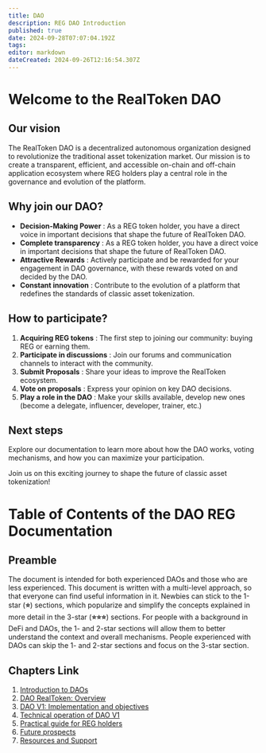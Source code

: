 ```yaml
---
title: DAO
description: REG DAO Introduction
published: true
date: 2024-09-28T07:07:04.192Z
tags: 
editor: markdown
dateCreated: 2024-09-26T12:16:54.307Z
---
```


# Welcome to the RealToken DAO

## Our vision

The RealToken DAO is a decentralized autonomous organization designed to revolutionize the traditional asset tokenization market. Our mission is to create a transparent, efficient, and accessible on-chain and off-chain application ecosystem where REG holders play a central role in the governance and evolution of the platform.

## Why join our DAO?

- **Decision-Making Power** : As a REG token holder, you have a direct voice in important decisions that shape the future of RealToken DAO.
- **Complete transparency** : As a REG token holder, you have a direct voice in important decisions that shape the future of RealToken DAO.
- **Attractive Rewards** : Actively participate and be rewarded for your engagement in DAO governance, with these rewards voted on and decided by the DAO.
- **Constant innovation** : Contribute to the evolution of a platform that redefines the standards of classic asset tokenization.

## How to participate?

1.  **Acquiring REG tokens** : The first step to joining our community: buying REG or earning them.
2.  **Participate in discussions** : Join our forums and communication channels to interact with the community.
3.  **Submit Proposals** : Share your ideas to improve the RealToken ecosystem.
4.  **Vote on proposals** : Express your opinion on key DAO decisions.
5.  **Play a role in the DAO** : Make your skills available, develop new ones (become a delegate, influencer, developer, trainer, etc.)

## Next steps

Explore our documentation to learn more about how the DAO works, voting mechanisms, and how you can maximize your participation.

Join us on this exciting journey to shape the future of classic asset tokenization!

# Table of Contents of the DAO REG Documentation

## Preamble

The document is intended for both experienced DAOs and those who are less experienced. This document is written with a multi-level approach, so that everyone can find useful information in it. Newbies can stick to the 1-star (**⭐**) sections, which popularize and simplify the concepts explained in more detail in the 3-star (**⭐⭐⭐**) sections. For people with a background in DeFi and DAOs, the 1- and 2-star sections will allow them to better understand the context and overall mechanisms. People experienced with DAOs can skip the 1- and 2-star sections and focus on the 3-star section.

## Chapters Link

1.  [Introduction to DAOs](/en/DAO/Introduction)
2.  [DAO RealToken: Overview](/en/DAO/DAO_RealToken)
3.  [DAO V1: Implementation and objectives](/en/DAO/Step1)
4.  [Technical operation of DAO V1](/en/DAO/Technical_operation)
5.  [Practical guide for REG holders](/en/DAO/Practical_guide)
6.  [Future prospects](/en/DAO/Prospects)
7.  [Resources and Support](/en/DAO/Resources)
